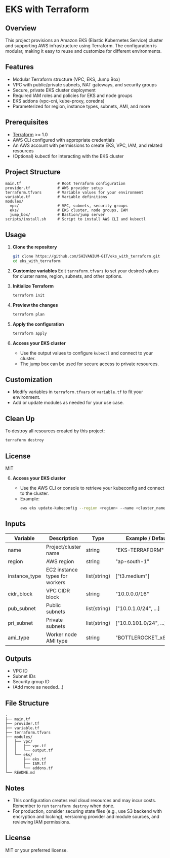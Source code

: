# EKS with Terraform

## Overview
This project provisions an Amazon EKS (Elastic Kubernetes Service) cluster and supporting AWS infrastructure using Terraform. The configuration is modular, making it easy to reuse and customize for different environments.

## Features
- Modular Terraform structure (VPC, EKS, Jump Box)
- VPC with public/private subnets, NAT gateways, and security groups
- Secure, private EKS cluster deployment
- Required IAM roles and policies for EKS and node groups
- EKS addons (vpc-cni, kube-proxy, coredns)
- Parameterized for region, instance types, subnets, AMI, and more

## Prerequisites
- [Terraform](https://www.terraform.io/downloads) >= 1.0
- AWS CLI configured with appropriate credentials
- An AWS account with permissions to create EKS, VPC, IAM, and related resources
- (Optional) kubectl for interacting with the EKS cluster

## Project Structure
```
main.tf                # Root Terraform configuration
provider.tf            # AWS provider setup
terraform.tfvars       # Variable values for your environment
variable.tf            # Variable definitions
modules/
  vpc/                 # VPC, subnets, security groups
  eks/                 # EKS cluster, node groups, IAM
  jump_box/            # Bastion/jump server
scripts/install.sh     # Script to install AWS CLI and kubectl
```

## Usage
1. **Clone the repository**
   ```sh
   git clone https://github.com/SHIVANIUM-GIT/eks_with_terraform.git
   cd eks_with_terraform
   ```

2. **Customize variables**
   Edit `terraform.tfvars` to set your desired values for cluster name, region, subnets, and other options.

3. **Initialize Terraform**
   ```sh
   terraform init
   ```

4. **Preview the changes**
   ```sh
   terraform plan
   ```

5. **Apply the configuration**
   ```sh
   terraform apply
   ```

6. **Access your EKS cluster**
   - Use the output values to configure `kubectl` and connect to your cluster.
   - The jump box can be used for secure access to private resources.

## Customization
- Modify variables in `terraform.tfvars` or `variable.tf` to fit your environment.
- Add or update modules as needed for your use case.

## Clean Up
To destroy all resources created by this project:
```sh
terraform destroy
```

## License
MIT

6. **Access your EKS cluster**

   - Use the AWS CLI or console to retrieve your kubeconfig and connect to the cluster.
   - Example:
     ```sh
     aws eks update-kubeconfig --region <region> --name <cluster_name>
     ```

## Inputs

| Variable        | Description                       | Type         | Example / Default                     |
|-----------------|-----------------------------------|--------------|---------------------------------------|
| name            | Project/cluster name              | string       | "EKS-TERRAFORM"                       |
| region          | AWS region                        | string       | "ap-south-1"                          |
| instance_type   | EC2 instance types for workers    | list(string) | ["t3.medium"]                         |
| cidr_block      | VPC CIDR block                    | string       | "10.0.0.0/16"                         |
| pub_subnet      | Public subnets                    | list(string) | ["10.0.1.0/24", ...]                  |
| pri_subnet      | Private subnets                   | list(string) | ["10.0.101.0/24", ...]                |
| ami_type        | Worker node AMI type              | string       | "BOTTLEROCKET_x86_64"                 |

## Outputs

- VPC ID
- Subnet IDs
- Security group ID
- (Add more as needed...)

## File Structure

```
.
├── main.tf
├── provider.tf
├── variable.tf
├── terraform.tfvars
├── modules/
│   ├── vpc/
│   │   ├── vpc.tf
│   │   └── output.tf
│   └── eks/
│       ├── eks.tf
│       ├── IAM.tf
│       └── addons.tf
└── README.md
```

## Notes

- This configuration creates real cloud resources and may incur costs. Remember to run `terraform destroy` when done.
- For production, consider securing state files (e.g., use S3 backend with encryption and locking), versioning provider and module sources, and reviewing IAM permissions.

## License

MIT or your preferred license.
